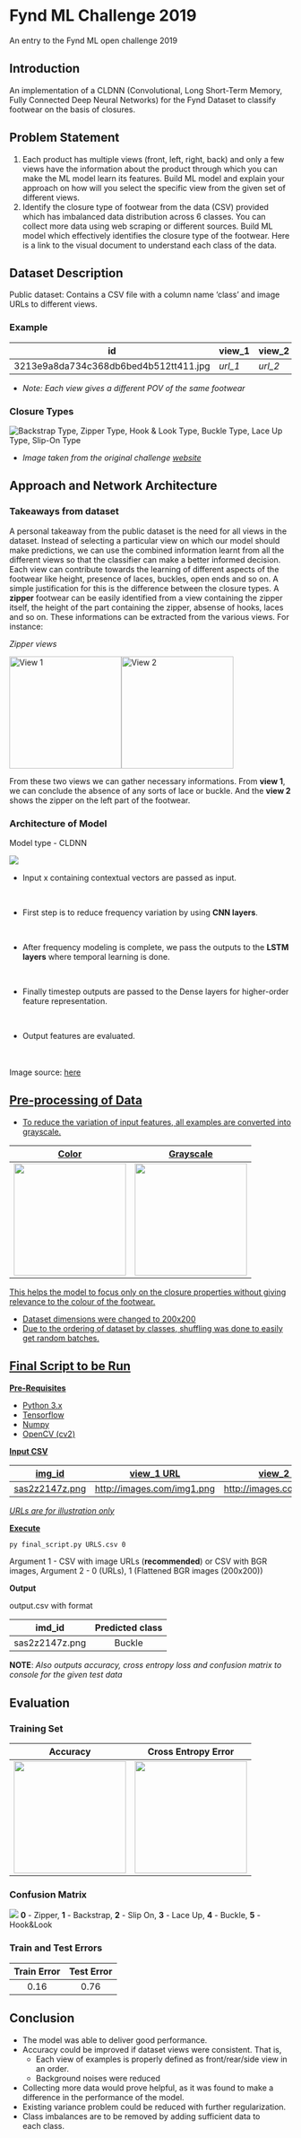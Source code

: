 # Fynd ML Challenge 2019
An entry to the Fynd ML open challenge 2019
## Introduction
An implementation of a CLDNN (Convolutional, Long Short-Term Memory, Fully Connected Deep Neural Networks) for the Fynd Dataset to classify footwear on the basis of closures.

## Problem Statement
1. Each product has multiple views (front, left, right, back) and only a few views have the information about the product through which you can make the ML model learn its features. Build ML model and explain your approach on how will you select the specific view from the given set of different views.
2. Identify the closure type of footwear from the data (CSV) provided which has imbalanced data distribution across 6 classes. You can collect more data using web scraping or different sources. Build ML model which effectively identifies the closure type of the footwear. 
Here is a link to the visual document to understand each class of the data.

## Dataset Description
Public dataset: Contains a CSV file with a column name ‘class’ and image URLs to different views.
### Example

id | view_1 | view_2 | view_3 | view_4 | view_5 | class
--- | --- | --- | --- | --- | --- | --- 
3213e9a8da734c368db6bed4b512tt411.jpg | *url_1* | *url_2* | *url_3* | *url_4* | *url_5* | zipper

* *Note: Each view gives a different POV of the same footwear*

### Closure Types
![Backstrap Type, Zipper Type, Hook & Look Type, Buckle Type, Lace Up Type, Slip-On Type](https://cdn-images-1.medium.com/max/1600/1*NVy-YMJ5w3dHSB9jeV31Sw.png)

* *Image taken from the original challenge [website](https://blog.gofynd.com/machine-learning-internship-challenge-2019-6b4e9dddb637)*

## Approach and Network Architecture
### Takeaways from dataset</dt>
A personal takeaway from the public dataset is the need for all views in the dataset. Instead of selecting a particular view on which our model should make predictions, we can use the combined information learnt from all the different views so that the classifier can make a better informed decision. Each view can contribute towards the learning of different aspects of the footwear like height, presence of laces, buckles, open ends and so on. A simple justification for this is the difference between the closure types. A **zipper** footwear can be easily identified from a view containing the zipper itself, the height of the part containing the zipper, absense of hooks, laces and so on. These informations can be extracted from the various views. For instance: 

*Zipper views*

<img src="https://vision-images-store.s3.amazonaws.com/internship/zipper/view_1/1a71911437d54b3980d3d81001ec19a4.jpg" height="200" width="200" title="View 1"/><img src="https://vision-images-store.s3.amazonaws.com/internship/zipper/view_5/1a71911437d54b3980d3d81001ec19a4.jpg" height="200" width="200" title="View 2"/>

From these two views we can gather necessary informations. From **view 1**, we can conclude the absence of any sorts of lace or buckle. And the **view 2** shows the zipper on the left part of the footwear.

### Architecture of Model
Model type - CLDNN

<img src="https://3qeqpr26caki16dnhd19sv6by6v-wpengine.netdna-ssl.com/wp-content/uploads/2017/07/Convolutional-Neural-Network-Long-Short-Term-Memory-Network-Archiecture.png" align="left"/>
<br/>

* Input x containing contextual vectors are passed as input.
<br/>

* First step is to reduce frequency variation by using **CNN layers**.
<br/>

* After frequency modeling is complete, we pass the outputs to the **LSTM layers** where temporal learning is done.
<br/>

* Finally timestep outputs are passed to the Dense layers for higher-order feature representation.
<br/>

* Output features are evaluated.
<br/><br/><br/>

Image source: <a href="https://machinelearningmastery.com/cnn-long-short-term-memory-networks/"/>here

## Pre-processing of Data
* To reduce the variation of input features, all examples are converted into grayscale.

Color | Grayscale
:----:|:---------:
<img src="https://github.com/monstahzxz/fyndML/blob/master/images/color.png" height="200" width="200"/> | <img src="https://github.com/monstahzxz/fyndML/blob/master/images/black.png" height="200" width="200"/>

This helps the model to focus only on the closure properties without giving relevance to the colour of the footwear.
* Dataset dimensions were changed to 200x200
* Due to the ordering of dataset by classes, shuffling was done to easily get random batches.

## Final Script to be Run
**Pre-Requisites**
* Python 3.x
* Tensorflow
* Numpy
* OpenCV (cv2)

**Input CSV**

img_id | view_1 URL | view_2 URL | view_3 URL | view_4 URL | view_5 URL | class
:---:|:---:|:---:|:---:|:---:|:---:|:---:
sas2z2147z.png | http://images.com/img1.png | http://images.com/img2.png | http://images.com/img3.png | http://images.com/img4.png | http://images.com/img5.png | Buckle

*URLs are for illustration only*

**Execute**
```sh
py final_script.py URLS.csv 0
```
Argument 1 - CSV with image URLs (**recommended**) or CSV with BGR images,
Argument 2 - 0 (URLs), 1 (Flattened BGR images (200x200))

**Output**

output.csv with format

imd_id | Predicted class
:----:|:----:
sas2z2147z.png | Buckle

**NOTE**: *Also outputs accuracy, cross entropy loss and confusion matrix to console for the given test data*

## Evaluation
### Training Set
Accuracy | Cross Entropy Error
:-------:|:-------------------:
<img src="https://github.com/monstahzxz/fyndML/blob/master/images/acc.png" height="200" width="200"/> | <img src="https://github.com/monstahzxz/fyndML/blob/master/images/err.png" height="200" width="200"/>
### Confusion Matrix
![](https://github.com/monstahzxz/fyndML/blob/master/images/cm.png)
**0** - Zipper, **1** - Backstrap, **2** - Slip On, **3** - Lace Up, **4** - Buckle, **5** - Hook&Look

### Train and Test Errors
Train Error | Test Error
:----:|:----:
0.16 | 0.76

## Conclusion
* The model was able to deliver good performance.
* Accuracy could be improved if dataset views were consistent. That is,
  * Each view of examples is properly defined as front/rear/side view in an order.
  * Background noises were reduced
* Collecting more data would prove helpful, as it was found to make a difference in the performance of the model.
* Existing variance problem could be reduced with further regularization.
* Class imbalances are to be removed by adding sufficient data to each class.
